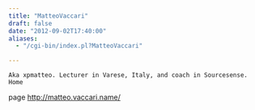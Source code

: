 ```yaml
---
title: "MatteoVaccari"
draft: false
date: "2012-09-02T17:40:00"
aliases:
  - "/cgi-bin/index.pl?MatteoVaccari"

---
```

    Aka xpmatteo. Lecturer in Varese, Italy, and coach in Sourcesense. Home
page <http://matteo.vaccari.name/>
